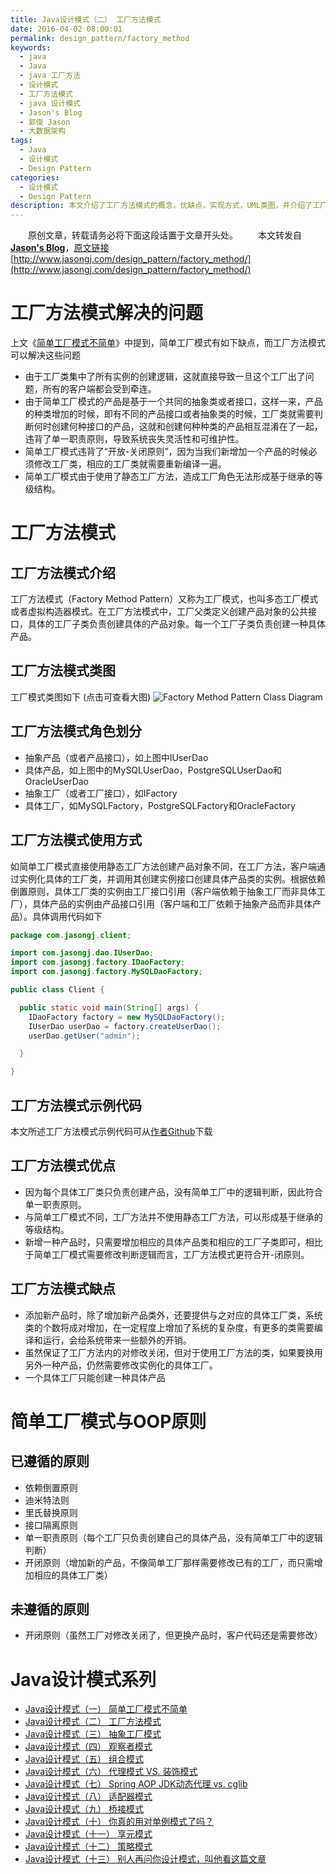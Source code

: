 ```yaml
---
title: Java设计模式（二） 工厂方法模式
date: 2016-04-02 08:00:01
permalink: design_pattern/factory_method
keywords:
  - java
  - Java
  - java 工厂方法
  - 设计模式
  - 工厂方法模式
  - java 设计模式
  - Jason's Blog
  - 郭俊 Jason
  - 大数据架构
tags:
  - Java
  - 设计模式
  - Design Pattern
categories:
  - 设计模式
  - Design Pattern
description: 本文介绍了工厂方法模式的概念，优缺点，实现方式，UML类图，并介绍了工厂方法（未）遵循的OOP原则
---
```


　　原创文章，转载请务必将下面这段话置于文章开头处。
　　本文转发自[**Jason's Blog**](http://www.jasongj.com)，[原文链接](http://www.jasongj.com/design_pattern/factory_method/)　[http://www.jasongj.com/design_pattern/factory_method/](http://www.jasongj.com/design_pattern/factory_method/)


# 工厂方法模式解决的问题
上文《[简单工厂模式不简单](http://www.jasongj.com/design_pattern/simple_factory/)》中提到，简单工厂模式有如下缺点，而工厂方法模式可以解决这些问题
 - 由于工厂类集中了所有实例的创建逻辑，这就直接导致一旦这个工厂出了问题，所有的客户端都会受到牵连。
 - 由于简单工厂模式的产品是基于一个共同的抽象类或者接口，这样一来，产品的种类增加的时候，即有不同的产品接口或者抽象类的时候，工厂类就需要判断何时创建何种接口的产品，这就和创建何种种类的产品相互混淆在了一起，违背了单一职责原则，导致系统丧失灵活性和可维护性。
 - 简单工厂模式违背了“开放-关闭原则”，因为当我们新增加一个产品的时候必须修改工厂类，相应的工厂类就需要重新编译一遍。
 - 简单工厂模式由于使用了静态工厂方法，造成工厂角色无法形成基于继承的等级结构。

# 工厂方法模式
## 工厂方法模式介绍
工厂方法模式（Factory Method Pattern）又称为工厂模式，也叫多态工厂模式或者虚拟构造器模式。在工厂方法模式中，工厂父类定义创建产品对象的公共接口，具体的工厂子类负责创建具体的产品对象。每一个工厂子类负责创建一种具体产品。

## 工厂方法模式类图
工厂模式类图如下 (点击可查看大图)
![Factory Method Pattern Class Diagram](//www.jasongj.com/img/designpattern/factorymethod/factory_method.png)

## 工厂方法模式角色划分
 - 抽象产品（或者产品接口），如上图中IUserDao
 - 具体产品，如上图中的MySQLUserDao，PostgreSQLUserDao和OracleUserDao
 - 抽象工厂（或者工厂接口），如IFactory
 - 具体工厂，如MySQLFactory，PostgreSQLFactory和OracleFactory



## 工厂方法模式使用方式
如简单工厂模式直接使用静态工厂方法创建产品对象不同，在工厂方法，客户端通过实例化具体的工厂类，并调用其创建实例接口创建具体产品类的实例。根据依赖倒置原则，具体工厂类的实例由工厂接口引用（客户端依赖于抽象工厂而非具体工厂），具体产品的实例由产品接口引用（客户端和工厂依赖于抽象产品而非具体产品）。具体调用代码如下
```java
package com.jasongj.client;

import com.jasongj.dao.IUserDao;
import com.jasongj.factory.IDaoFactory;
import com.jasongj.factory.MySQLDaoFactory;

public class Client {

  public static void main(String[] args) {
    IDaoFactory factory = new MySQLDaoFactory();
    IUserDao userDao = factory.createUserDao();
    userDao.getUser("admin");

  }

}
```

## 工厂方法模式示例代码
本文所述工厂方法模式示例代码可从[作者Github](https://github.com/habren/JavaDesignPattern/tree/master/FactoryMethodPattern/src/main)下载

## 工厂方法模式优点
 - 因为每个具体工厂类只负责创建产品，没有简单工厂中的逻辑判断，因此符合单一职责原则。
 - 与简单工厂模式不同，工厂方法并不使用静态工厂方法，可以形成基于继承的等级结构。
 - 新增一种产品时，只需要增加相应的具体产品类和相应的工厂子类即可，相比于简单工厂模式需要修改判断逻辑而言，工厂方法模式更符合开-闭原则。

## 工厂方法模式缺点
 - 添加新产品时，除了增加新产品类外，还要提供与之对应的具体工厂类，系统类的个数将成对增加，在一定程度上增加了系统的复杂度，有更多的类需要编译和运行，会给系统带来一些额外的开销。
 - 虽然保证了工厂方法内的对修改关闭，但对于使用工厂方法的类，如果要换用另外一种产品，仍然需要修改实例化的具体工厂。
 - 一个具体工厂只能创建一种具体产品

# 简单工厂模式与OOP原则
## 已遵循的原则
 - 依赖倒置原则
 - 迪米特法则
 - 里氏替换原则
 - 接口隔离原则
 - 单一职责原则（每个工厂只负责创建自己的具体产品，没有简单工厂中的逻辑判断）
 - 开闭原则（增加新的产品，不像简单工厂那样需要修改已有的工厂，而只需增加相应的具体工厂类）

## 未遵循的原则
 - 开闭原则（虽然工厂对修改关闭了，但更换产品时，客户代码还是需要修改）


# Java设计模式系列
- [Java设计模式（一） 简单工厂模式不简单](//www.jasongj.com/design_pattern/simple_factory/)
- [Java设计模式（二） 工厂方法模式](//www.jasongj.com/design_pattern/factory_method/)
- [Java设计模式（三） 抽象工厂模式](//www.jasongj.com/design_pattern/abstract_factory/)
- [Java设计模式（四） 观察者模式 ](//www.jasongj.com/design_pattern/observer/)
- [Java设计模式（五） 组合模式](//www.jasongj.com/design_pattern/composite/)
- [Java设计模式（六） 代理模式 VS. 装饰模式](//www.jasongj.com/design_pattern/proxy_decorator/)
- [Java设计模式（七） Spring AOP JDK动态代理 vs. cglib](//www.jasongj.com/design_pattern/dynamic_proxy_cglib/)
- [Java设计模式（八） 适配器模式](//www.jasongj.com/design_pattern/adapter/)
- [Java设计模式（九） 桥接模式](//www.jasongj.com/design_pattern/bridge/)
- [Java设计模式（十） 你真的用对单例模式了吗？](//www.jasongj.com/design_pattern/singleton/)
- [Java设计模式（十一） 享元模式](//www.jasongj.com/design_pattern/flyweight/)
- [Java设计模式（十二） 策略模式](//www.jasongj.com/design_pattern/strategy/)
- [Java设计模式（十三） 别人再问你设计模式，叫他看这篇文章](//www.jasongj.com/design_pattern/summary/)
